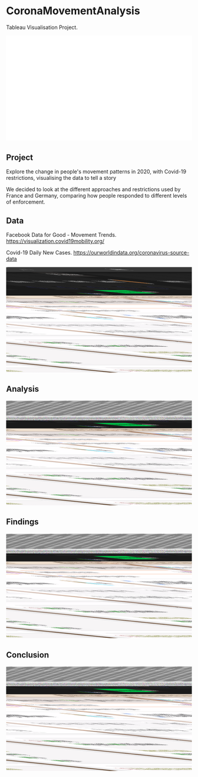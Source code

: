 # CoronaMovementAnalysis
Tableau Visualisation Project.

![A Tale of 2 Lockdowns](Images/TaleOf2Lockdowns_1.png)

## Project

Explore the change in people's movement patterns in 2020, with Covid-19 restrictions, visualising the data to tell a story

We decided to look at the different approaches and restrictions used by France and Germany, comparing how people responded to different levels of enforcement.


## Data

Facebook Data for Good - Movement Trends. https://visualization.covid19mobility.org/

Covid-19 Daily New Cases. https://ourworldindata.org/coronavirus-source-data

![A Tale of 2 Lockdowns](Images/TaleOf2Lockdowns_2.png)

## Analysis

![A Tale of 2 Lockdowns](Images/TaleOf2Lockdowns_3.png)

## Findings

![A Tale of 2 Lockdowns](Images/TaleOf2Lockdowns_4.png)

## Conclusion

![A Tale of 2 Lockdowns](Images/TaleOf2Lockdowns_5.png)




